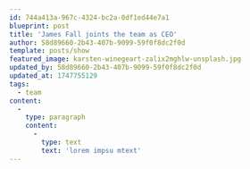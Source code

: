 ```yaml
---
id: 744a413a-967c-4324-bc2a-0df1ed44e7a1
blueprint: post
title: 'James Fall joints the team as CEO'
author: 58d89660-2b43-407b-9099-59f0f8dc2f0d
template: posts/show
featured_image: karsten-winegeart-zalix2mghlw-unsplash.jpg
updated_by: 58d89660-2b43-407b-9099-59f0f8dc2f0d
updated_at: 1747755129
tags:
  - team
content:
  -
    type: paragraph
    content:
      -
        type: text
        text: 'lorem impsu mtext'
---
```

